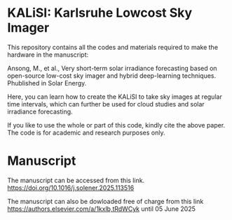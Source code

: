 # KALiSI: Karlsruhe Lowcost Sky Imager 

This repository contains all the codes and materials required to make the hardware in the manuscript:

Ansong, M., et al., Very short-term solar irradiance forecasting based on open-source low-cost sky imager and hybrid deep-learning techniques. Phublished in Solar Energy.

Here, you can learn how to create the KALiSI to take sky images at regular time intervals, which can further be used for cloud studies and solar irradiance forecasting. 

If you like to use the whole or part of this code, kindly cite the above paper. The code is for academic and research purposes only.

# Manuscript
The manuscript can be accessed from this link. https://doi.org/10.1016/j.solener.2025.113516

The manuscript can also be dowloaded free of charge from this link https://authors.elsevier.com/a/1kxlb,tRdWCyk until 05 June 2025 


